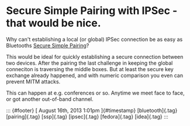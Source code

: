 Secure Simple Pairing with IPSec - that would be nice.
======================================================

Why can't establishing a local (or global) IPSec connection be as easy
as Bluetooths [Secure Simple
Pairing](http://en.wikipedia.org/wiki/Bluetooth#Pairing_mechanisms)?

This would be ideal for quickly establishing a secure connection between
two devices. After the pairing the last challenge in keeping the global
conneciton is traversing the middle boxes. But at least the secure key
exchange already happened, and with numeric comparison you even can
prevent MITM attacks.

This can happen at e.g. conferences or so. Anytime we meet face to face,
or got another out-of-band channel.

::: {#footer}
[ August 16th, 2013 1:01pm ]{#timestamp} [bluetooth]{.tag}
[pairing]{.tag} [ssp]{.tag} [ipsec]{.tag} [fedora]{.tag} [idea]{.tag}
:::
